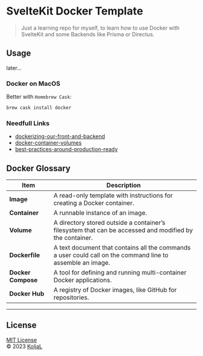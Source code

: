 # SvelteKit Docker Template
> Just a learning repo for myself, to learn how to use Docker with SvelteKit and some Backends like Prisma or Directus.

## Usage
later...

### Docker on MacOS
Better with `Homebrew Cask`:
```bash
brew cask install docker
```


### Needfull Links
- [dockerizing-our-front-and-backend](https://milanwittpohl.com/de/projects/tutorials/Full-Stack-Web-App/dockerizing-our-front-and-backend)
- [docker-container-volumes](https://www.ionos.de/digitalguide/server/knowhow/docker-container-volumes/)
- [best-practices-around-production-ready](https://nickjanetakis.com/blog/best-practices-around-production-ready-web-apps-with-docker-compose)


## Docker Glossary 
|Item|Description| 
|---|---| 
|**Image**|A read-only template with instructions for creating a Docker container.| 
|**Container**|A runnable instance of an image.|
|**Volume**|A directory stored outside a container’s filesystem that can be accessed and modified by the container.|
|**Dockerfile**|A text document that contains all the commands a user could call on the command line to assemble an image.|
|**Docker Compose**|A tool for defining and running multi-container Docker applications.|
|**Docker Hub**|A registry of Docker images, like GitHub for repositories.|












---------------------
## License
[MIT License](LICENSE.md)   
© 2023 [KoljaL](https://github.com/KoljaL/)